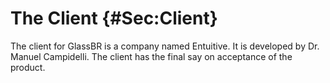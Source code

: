 # The Client {#Sec:Client}

The client for GlassBR is a company named Entuitive. It is developed by Dr. Manuel Campidelli. The client has the final say on acceptance of the product.
